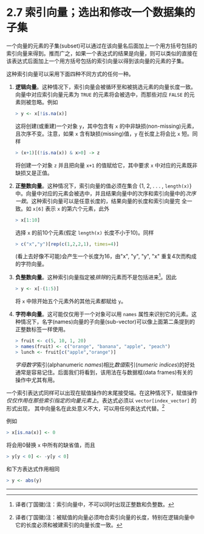 

# 2.7 索引向量；选出和修改一个数据集的子集

一个向量的元素的子集(subset)可以通过在该向量名后面加上一个用方括号包括的索引向量来得到。推而广之，如果一个表达式的结果是向量，则可以类似的直接在该表达式后面加上一个用方括号包括的索引向量以得到该向量的元素的子集。

这种索引向量可以采用下面四种不同方式的任何一种。

1. **逻辑向量**。这种情况下，索引向量会被循环至和被挑选元素的向量长度一致。向量中对应索引向量元素为 `TRUE` 的元素将会被选中，而那些对应 `FALSE` 的元素则被忽略。例如

   ```R
   > y <- x[!is.na(x)]
   ```

   这将创建(或重建)一个对象 `y`，其中包含有 `x` 的中非缺损(non-missing)元素，且次序不变。注意，如果 `x` 含有缺损(missing)值，`y` 在长度上将会比 `x` 短。同样 

   ```R
   > (x+1)[(!is.na(x)) & x>0] -> z
   ```

   将创建一个对象 `z` 并且把向量 `x+1` 的值赋给它，其中要求 `x` 中对应的元素既非缺损又是正值。

2. **正整数向量**。这种情况下，索引向量的值必须在集合 {1, 2,  . . . , `length(x)`} 中。向量中对应的元素会被选中，并且结果向量中的次序和索引向量中的*次序一致*。这种索引向量可以是任意长度的，结果向量的长度和索引向量完 全一致。如 `x[6]` 表示 `x` 的第六个元素，此外

   ```R
   > x[1:10]
   ```

   选择 `x` 的前10个元素(假定 `length(x)` 长度不小于10)。同样

   ```R
   > c("x","y")[rep(c(1,2,2,1), times=4)]
   ```

   (看上去好像不可能)会产生一个长度为16，由"x", "y", "y", "x" 重复4次而构成的字符向量。

3. **负整数向量**。这种索引向量指定被*排除*的元素而不是包括进来[^1]。因此

   ```R
   > y <- x[-(1:5)]
   ```

   将 `x` 中除开始五个元素外的其他元素都赋给 `y`。

4. **字符串向量**。这可能仅仅用于一个对象可以用 `names` 属性来识别它的元素。这种情况下，名字(names)向量的子向量(sub-vector)可以像上面第二条提到的正整数标签一样使用。

   ```R
   > fruit <- c(5, 10, 1, 20)
   > names(fruit) <- c("orange", "banana", "apple", "peach")
   > lunch <- fruit[c("apple","orange")]
   ```

   *字母数字*索引(alphanumeric *names*)相比*数值*索引(*numeric indices*)的好处通常是容易记住。后面我们将看到，该用法在与数据框(data frames)有关的操作中尤其有用。

一个索引表达式同样可以出现在赋值操作的末尾接受端。在这种情况下，赋值操作*仅仅作用在那些索引指定的向量元素上*。表达式必须以 `vector[index_vector]` 的形式出现， 其中向量名在此处意义不大，可以用任何表达式代替。[^2]

例如

```R
> x[is.na(x)] <- 0
```

将会用0替换 `x` 中所有的缺省值，而且

```R
> y[y < 0] <- -y[y < 0]
```

和下方表达式作用相同

```R
> y <- abs(y)
```





---

[^1]: 译者(丁国徽)注：索引向量中，不可以同时出现正整数和负整数。

[^2]: 译者(丁国徽)注：被赋值的向量必须吻合索引向量的长度，特别在逻辑向量中它的长度必须和被建索引的向量长度一致。

